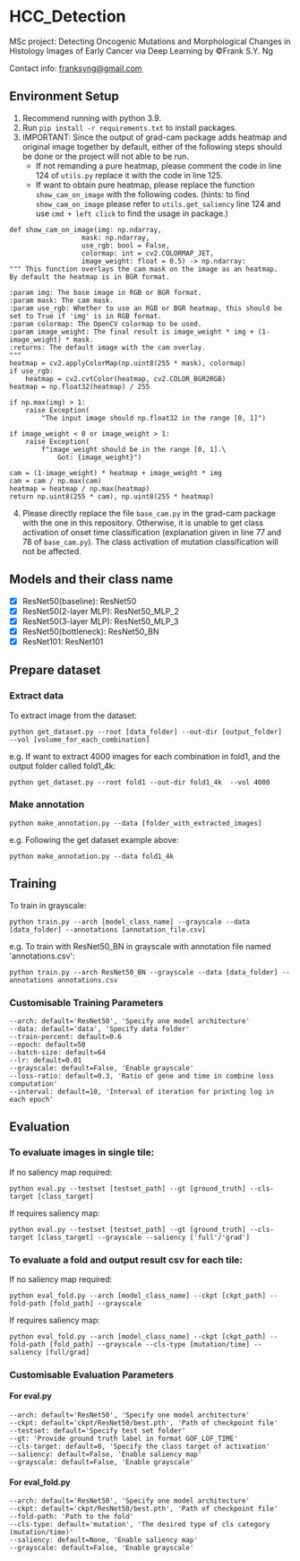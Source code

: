 # HCC_Detection
MSc project: Detecting Oncogenic Mutations and Morphological Changes in Histology Images of Early Cancer via Deep Learning by ©Frank S.Y. Ng

Contact info: franksyng@gmail.com


## Environment Setup
1. Recommend running with python 3.9.
2. Run ```pip install -r requirements.txt``` to install packages.
3. IMPORTANT: Since the output of grad-cam package adds heatmap and original image together by default, either of the following steps should be done or the project will not able to be run. 
   - If not remanding a pure heatmap, please comment the code in line 124 of ```utils.py``` replace it with the code in line 125. 
   - If want to obtain pure heatmap, please replace the function ```show_cam_on_image``` with the following codes. (hints: to find ```show_cam_on_image``` please refer to ```utils.get_saliency``` line 124 and use ```cmd + left click``` to find the usage in package.) 
```
def show_cam_on_image(img: np.ndarray,
                  mask: np.ndarray,
                  use_rgb: bool = False,
                  colormap: int = cv2.COLORMAP_JET,
                  image_weight: float = 0.5) -> np.ndarray:
""" This function overlays the cam mask on the image as an heatmap.
By default the heatmap is in BGR format.

:param img: The base image in RGB or BGR format.
:param mask: The cam mask.
:param use_rgb: Whether to use an RGB or BGR heatmap, this should be set to True if 'img' is in RGB format.
:param colormap: The OpenCV colormap to be used.
:param image_weight: The final result is image_weight * img + (1-image_weight) * mask.
:returns: The default image with the cam overlay.
"""
heatmap = cv2.applyColorMap(np.uint8(255 * mask), colormap)
if use_rgb:
    heatmap = cv2.cvtColor(heatmap, cv2.COLOR_BGR2RGB)
heatmap = np.float32(heatmap) / 255

if np.max(img) > 1:
    raise Exception(
        "The input image should np.float32 in the range [0, 1]")

if image_weight < 0 or image_weight > 1:
    raise Exception(
        f"image_weight should be in the range [0, 1].\
            Got: {image_weight}")

cam = (1-image_weight) * heatmap + image_weight * img
cam = cam / np.max(cam)
heatmap = heatmap / np.max(heatmap)
return np.uint8(255 * cam), np.uint8(255 * heatmap)
```
4. Please directly replace the file ```base_cam.py``` in the grad-cam package with the one in this repository. Otherwise, it is unable to get class activation of onset time classification (explanation given in line 77 and 78 of ```base_cam.py```). The class activation of mutation classification will not be affected.

## Models and their class name
- [x] ResNet50(baseline): ResNet50
- [x] ResNet50(2-layer MLP): ResNet50_MLP_2
- [x] ResNet50(3-layer MLP): ResNet50_MLP_3
- [x] ResNet50(bottleneck): ResNet50_BN
- [x] ResNet101: ResNet101

## Prepare dataset

### Extract data

To extract image from the dataset:

```python get_dataset.py --root [data_folder] --out-dir [output_folder]  --vol [volume_for_each_combination]```

e.g. If want to extract 4000 images for each combination in fold1, and the output folder called fold1_4k:

```python get_dataset.py --root fold1 --out-dir fold1_4k  --vol 4000```

### Make annotation

```python make_annotation.py --data [folder_with_extracted_images]```

e.g. Following the get dataset example above:

```python make_annotation.py --data fold1_4k```

## Training

To train in grayscale:

```python train.py --arch [model_class_name] --grayscale --data [data_folder] --annotations [annotation_file.csv]```

e.g. To train with ResNet50_BN in grayscale with annotation file named 'annotations.csv':

```python train.py --arch ResNet50_BN --grayscale --data [data_folder] --annotations annotations.csv```

### Customisable Training Parameters

    --arch: default='ResNet50', 'Specify one model architecture'
    --data: default='data', 'Specify data folder'
    --train-percent: default=0.6
    --epoch: default=50
    --batch-size: default=64
    --lr: default=0.01
    --grayscale: default=False, 'Enable grayscale'
    --loss-ratio: default=0.3, 'Ratio of gene and time in combine loss computation'
    --interval: default=10, 'Interval of iteration for printing log in each epoch'


## Evaluation
### To evaluate images in single tile:

If no saliency map required:

```python eval.py --testset [testset_path] --gt [ground_truth] --cls-target [class_target]```

If requires saliency map:

```python eval.py --testset [testset_path] --gt [ground_truth] --cls-target [class_target] --grayscale --saliency ['full'/'grad']```

### To evaluate a fold and output result csv for each tile:

If no saliency map required:

```python eval_fold.py --arch [model_class_name] --ckpt [ckpt_path] --fold-path [fold_path] --grayscale```

If requires saliency map:

```python eval_fold.py --arch [model_class_name] --ckpt [ckpt_path] --fold-path [fold_path] --grayscale --cls-type [mutation/time] --saliency [full/grad]```

### Customisable Evaluation Parameters

#### For eval.py

    --arch: default='ResNet50', 'Specify one model architecture'
    --ckpt: default='ckpt/ResNet50/best.pth', 'Path of checkpoint file'
    --testset: default='Specify test set folder'
    --gt: 'Provide ground truth label in format GOF_LOF_TIME'
    --cls-target: default=0, 'Specify the class target of activation'
    --saliency: default=False, 'Enable saliency map'
    --grayscale: default=False, 'Enable grayscale'

#### For eval_fold.py

    --arch: default='ResNet50', 'Specify one model architecture'
    --ckpt: default='ckpt/ResNet50/best.pth', 'Path of checkpoint file'
    --fold-path: 'Path to the fold'
    --cls-type: default='mutation', 'The desired type of cls category (mutation/time)'
    --saliency: default=None, 'Enable saliency map'
    --grayscale: default=False, 'Enable grayscale'